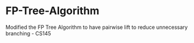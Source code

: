 # FP-Tree-Algorithm
Modified the FP Tree Algorithm to have pairwise lift to reduce unnecessary branching - CS145
